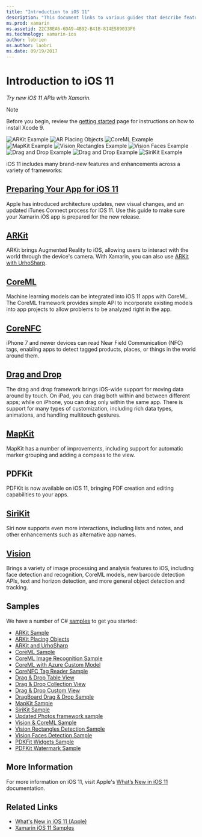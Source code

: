 ```yaml
---
title: "Introduction to iOS 11"
description: "This document links to various guides that describe features of iOS 11, including ARKit, CoreML, MapKit, PDFKit, SiriKit, the Vision framework, and more."
ms.prod: xamarin
ms.assetid: 22C38EA6-6DA9-4B92-B41B-814E589033F6
ms.technology: xamarin-ios
author: lobrien
ms.author: laobri
ms.date: 09/19/2017
---
```


# Introduction to iOS 11

_Try new iOS 11 APIs with Xamarin._

> [!NOTE]
> Before you begin, review the [getting started](get-started.md) page for instructions on how to install Xcode 9.

![ARKit Example](images/arkit.png) ![AR Placing Objects](images/arkit2.png) ![CoreML Example](images/coreml.png) ![MapKit Example](images/mapkit.png) ![Vision Rectangles Example](images/vision1.png) ![Vision Faces Example](images/vision2.png) ![Drag and Drop Example](images/drag-drop.png) ![Drag and Drop Example](images/drag-drop2.png) ![SiriKit Example](images/sirikit.png)

iOS 11 includes many brand-new features and enhancements across a variety of frameworks:

## [Preparing Your App for iOS 11](updating-your-app/index.md)

Apple has introduced architecture updates, new visual changes, and an updated iTunes Connect process for iOS 11. Use this guide to make sure your Xamarin.iOS app is prepared for the new release.

## [ARKit](arkit/index.md)

ARKit brings Augmented Reality to iOS, allowing users to interact with the world through the device's camera.
With Xamarin, you can also use [ARKit with UrhoSharp](arkit/urhosharp.md).

## [CoreML](coreml.md)

Machine learning models can be integrated into iOS 11 apps with CoreML. The CoreML framework provides simple API to incorporate existing models into app projects to allow problems to be analyzed right in the app.

## [CoreNFC](corenfc.md)

iPhone 7 and newer devices can read Near Field Communication (NFC) tags,
enabling apps to detect tagged products, places, or things in the
world around them.

## [Drag and Drop](drag-and-drop.md)

The drag and drop framework brings iOS-wide support for moving data around by touch. On iPad, you can drag both within and between different apps; while on iPhone, you can drag only within the same app. There is support for many types of customization, including rich data types, animations, and handling multitouch gestures.

## [MapKit](mapkit.md)

MapKit has a number of improvements, including support for automatic marker grouping
and adding a compass to the view.

## PDFKit

PDFKit is now available on iOS 11, bringing PDF creation and editing capabilities to your apps.

## [SiriKit](sirikit.md)

Siri now supports even more interactions, including lists and notes, and other enhancements such as alternative app names.

## [Vision](vision.md)

Brings a variety of image processing and analysis features to iOS, including face detection and recognition, CoreML models, new barcode detection APIs, text and horizon detection, and more general object detection and tracking.

## Samples

We have a number of C# [samples](https://developer.xamarin.com/samples/ios/iOS11/) to get you started:

* [ARKit Sample](https://developer.xamarin.com/samples/monotouch/ios11/ARKitSample/)
* [ARKit Placing Objects](https://developer.xamarin.com/samples/monotouch/ios11/ARKitPlacingObjects/)
* [ARKit and UrhoSharp](arkit/urhosharp.md)
* [CoreML Sample](https://developer.xamarin.com/samples/monotouch/ios11/CoreML)
* [CoreML Image Recognition Sample](https://developer.xamarin.com/samples/monotouch/ios11/CoreMLImageRecognition)
* [CoreML with Azure Custom Model](https://developer.xamarin.com/samples/monotouch/ios11/CoreMLAzureModel)
* [CoreNFC Tag Reader Sample](https://developer.xamarin.com/samples/monotouch/ios11/NFCTagReader/)
* [Drag & Drop Table View](https://developer.xamarin.com/samples/monotouch/ios11/DragAndDropTableView)
* [Drag & Drop Collection View](https://developer.xamarin.com/samples/monotouch/ios11/DragAndDropCollectionView)
* [Drag & Drop Custom View](https://developer.xamarin.com/samples/monotouch/ios11/DragAndDropCustomView)
* [DragBoard Drag & Drop Sample](https://developer.xamarin.com/samples/monotouch/ios11/DragAndDropDragBoard)
* [MapKit Sample](https://developer.xamarin.com/samples/monotouch/ios11/MapKitSample)
* [SiriKit Sample](https://developer.xamarin.com/samples/monotouch/ios11/SiriKitSample/)
* [Updated Photos framework sample](https://developer.xamarin.com/samples/monotouch/ios11/SamplePhotoApp/)
* [Vision & CoreML Sample](https://developer.xamarin.com/samples/monotouch/ios11/CoreMLVision)
* [Vision Rectangles Detection Sample](https://developer.xamarin.com/samples/monotouch/ios11/VisionRects)
* [Vision Faces Detection Sample](https://developer.xamarin.com/samples/monotouch/ios11/VisionFaces)
* [PDKFit Widgets Sample](https://developer.xamarin.com/samples/monotouch/ios11/PDFAnnotationWidgetsAdvanced)
* [PDFKit Watermark Sample](https://developer.xamarin.com/samples/monotouch/ios11/PDFDocumentWatermark)

## More Information

For more information on iOS 11, visit Apple's [What’s New in iOS 11](https://developer.apple.com/ios/) documentation.


## Related Links

- [What's New in iOS 11 (Apple)](https://developer.apple.com/ios/)
- [Xamarin iOS 11 Samples](https://developer.xamarin.com/samples/ios/iOS11/)
